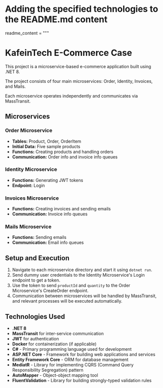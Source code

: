 # Adding the specified technologies to the README.md content

readme_content = """
# KafeinTech E-Commerce Case

This project is a microservice-based e-commerce application built using .NET 8.

The project consists of four main microservices: Order, Identity, Invoices, and Mails.

Each microservice operates independently and communicates via MassTransit.

## Microservices

### Order Microservice
- **Tables:** Product, Order, OrderItem
- **Initial Data:** Five sample products
- **Functions:** Creating products and handling orders
- **Communication:** Order info and invoice info queues

### Identity Microservice
- **Functions:** Generating JWT tokens
- **Endpoint:** Login

### Invoices Microservice
- **Functions:** Creating invoices and sending emails
- **Communication:** Invoice info queues

### Mails Microservice
- **Functions:** Sending emails
- **Communication:** Email info queues

## Setup and Execution

1. Navigate to each microservice directory and start it using `dotnet run`.
2. Send dummy user credentials to the Identity Microservice's Login endpoint to get a token.
3. Use the token to send `productId` and `quantity` to the Order Microservice's CreateOrder endpoint.
4. Communication between microservices will be handled by MassTransit, and relevant processes will be executed automatically.

## Technologies Used

- **.NET 8**
- **MassTransit** for inter-service communication
- **JWT** for authentication
- **Docker** for containerization (if applicable)
- **C#** - Primary programming language used for development
- **ASP.NET Core** - Framework for building web applications and services
- **Entity Framework Core** - ORM for database management
- **MediatR** - Library for implementing CQRS (Command Query Responsibility Segregation) pattern
- **AutoMapper** - Object-object mapping tool
- **FluentValidation** - Library for building strongly-typed validation rules

 
